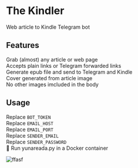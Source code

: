 # The Kindler
Web article to Kindle Telegram bot

## Features
Grab (almost) any article or web page  
Accepts plain links or Telegram forwarded links  
Generate epub file and send to Telegram and Kindle  
Cover generated from article image  
No other images imcluded in the body  

## Usage
Replace `BOT_TOKEN`  
Replace `EMAIL_HOST`  
Replace `EMAIL_PORT`  
Replace `SENDER_EMAIL`  
Replace `SENDER_PASSWORD`  
🏃 Run yunareada.py in a Docker container

![ffasf](https://github.com/Unknowing9428/The-Kindler/assets/144300469/2bbffad3-de52-45f9-b1c6-5b9e3219e99d)
